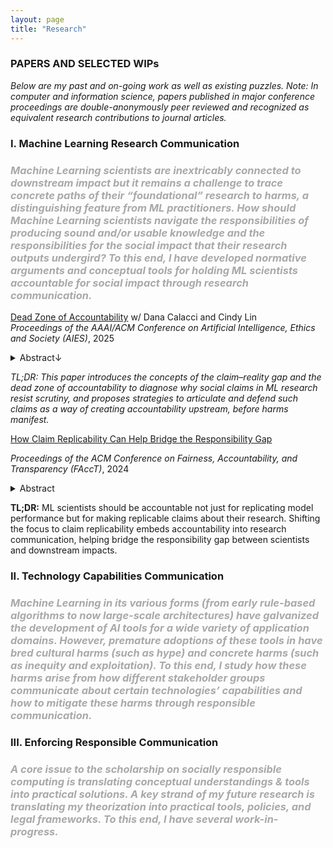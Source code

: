 ```yaml
---
layout: page
title: "Research"
---
```

### PAPERS AND SELECTED WIPs
_Below are my past and on-going work as well as existing puzzles. Note: In computer and information science, papers published in major conference proceedings are double-anonymously peer reviewed and recognized as equivalent research contributions to journal articles._

### I. Machine Learning Research Communication
### _<span style="color: #A9A9A9;">Machine Learning scientists are inextricably connected to downstream impact but it remains a challenge to trace concrete paths of their “foundational” research to harms, a distinguishing feature from ML practitioners. How should Machine Learning scientists navigate the responsibilities of producing sound and/or usable knowledge and the responsibilities for the social impact that their research outputs undergird? To this end, I have developed normative arguments and conceptual tools for holding ML scientists accountable for social impact through research communication.</span>_


[Dead Zone of Accountability](https://arxiv.org/pdf/2404.13131?)
w/ Dana Calacci and Cindy Lin  
_Proceedings of the AAAI/ACM Conference on Artificial Intelligence, Ethics and Society (AIES)_, 2025
<details class="paper-abstract">
  <summary>Abstract↓</summary>
  <p>Many Machine Learning research studies use language that describes potential social benefits or technical affordances of new methods and technologies. Such language, which we call “social claims”, can help garner substantial resources and influence for those involved in ML research and technology production. However, there exists a gap between social claims and reality (the claim–reality gap): ML methods often fail to deliver the claimed functionality or social impacts. This paper investigates the claim–reality gap and makes a normative argument for developing accountability mechanisms for it. In making the argument, we make three contributions. First, we show why the symptom—absence of social claim accountability—is problematic. Second, we coin dead zone of accountability—a lens that scholars and practitioners can use to identify opportunities for new forms of accountability. We apply this lens to the claim–reality gap and provide a diagnosis by identifying cognitive and structural resistances to accountability in the claim–reality gap. Finally, we offer a prescription—two potential collaborative research agendas that can help create the conditions for social claim accountability.</p>
</details>

_TL;DR: This paper introduces the concepts of the claim–reality gap and the dead zone of accountability to diagnose why social claims in ML research resist scrutiny, and proposes strategies to articulate and defend such claims as a way of creating accountability upstream, before harms manifest._


[How Claim Replicability Can Help Bridge the Responsibility Gap](https://dl.acm.org/doi/10.1145/3630106.3658951)

_Proceedings of the ACM Conference on Fairness, Accountability, and Transparency (FAccT)_, 2024

<details class="paper-abstract">
  <summary>Abstract</summary>
  <p>Two goals—improving replicability and accountability of Machine Learning research respectively—have accrued much attention from the AI ethics and the Machine Learning community. Despite sharing the measures of improving transparency, the two goals are discussed in different registers: replicability registers with scientific reasoning whereas accountability registers with ethical reasoning. Given the existing challenge of the responsibility gap—holding Machine Learning scientists accountable for Machine Learning harms due to them being far from sites of application—this paper posits that reconceptualizing replicability can help bridge the gap. Through a shift from model performance replicability to claim replicability, Machine Learning scientists can be held accountable for producing non-replicable claims that are prone to eliciting harm due to misuse and misinterpretation. In this paper, I make the following contributions. First, I define and distinguish two forms of replicability for ML research that can aid constructive conversations around replicability. Second, I formulate an argument for claim-replicability’s advantage over model performance replicability in justifying assigning accountability to Machine Learning scientists for producing non-replicable claims and show how it enacts a sense of responsibility that is actionable. In addition, I characterize the implementation of claim replicability as more of a social project than a technical one by discussing its competing epistemological principles and practical implications on Circulating Reference, Interpretative Labor, and research communication.</p>
</details>

**TL;DR:** ML scientists should be accountable not just for replicating model performance but for making replicable claims about their research. Shifting the focus to claim replicability embeds accountability into research communication, helping bridge the responsibility gap between scientists and downstream impacts.

### II. Technology Capabilities Communication
### _<span style="color: #A9A9A9;">Machine Learning in its various forms (from early rule-based algorithms to now large-scale architectures) have galvanized the development of AI tools for a wide variety of application domains. However, premature adoptions of these tools in have bred cultural harms (such as hype) and concrete harms (such as inequity and exploitation). To this end, I study how these harms arise from how different stakeholder groups communicate about certain technologies’ capabilities and how to mitigate these harms through responsible communication.</span>_

### III. Enforcing Responsible Communication
### _<span style="color: #A9A9A9;">A core issue to the scholarship on socially responsible computing is translating conceptual understandings & tools into practical solutions. A key strand of my future research is translating my theorization into practical tools, policies, and legal frameworks. To this end, I have several work-in-progress.</span>_

